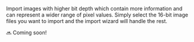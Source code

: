Import images with higher bit depth which contain more information and can represent a wider range of pixel values. Simply select the 16-bit image files you want to import and the import wizard will handle the rest.

🔜 Coming soon!
